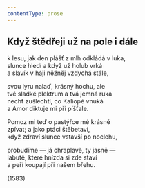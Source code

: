 ```yaml
---
contentType: prose
---
```


## Když štědřeji už na pole i dále

k lesu, jak den plášť z mlh odkládá v luka,  
slunce hledí a když už holub vrká  
a slavík v háji něžněj vzdychá stále,

svou lyru nalaď, krásný hochu, ale  
tvé sladké plektrum a tvá jemná ruka  
nechť zušlechtí, co Kaliopé vnuká  
a Amor diktuje mi při píšťale.

Pomoz mi teď o pastýřce mé krásné  
zpívat; a jako ptáci štěbetaví,  
když zdraví slunce vstavší po noclehu,

probudíme — já chraplavě, ty jasně —  
labutě, které hnízda si zde staví  
a peří koupají při našem břehu.

(1583)
